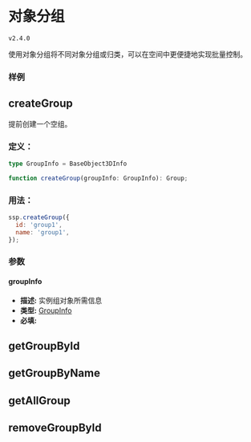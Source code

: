 # 对象分组

`v2.4.0`

使用对象分组将不同对象分组或归类，可以在空间中更便捷地实现批量控制。

### 样例

<Docs-Iframe src="start/objectGroup.html" />

## createGroup

提前创建一个空组。

### 定义：

```ts
type GroupInfo = BaseObject3DInfo

function createGroup(groupInfo: GroupInfo): Group;
```

### 用法：

```js
ssp.createGroup({
  id: 'group1',
  name: 'group1',
});
```

### 参数

#### groupInfo

- **描述:** 实例组对象所需信息
- **类型:** [GroupInfo](./types.html#baseobject3dinfo)
- **必填:** <Base-RequireIcon :isRequire="true"/>

## getGroupById

## getGroupByName

## getAllGroup

## removeGroupById